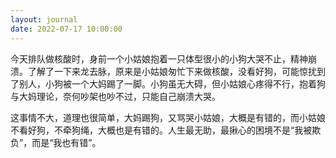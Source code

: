 ```yaml
---
layout: journal
date: 2022-07-17 10:00:00
---
```


今天排队做核酸时，身前一个小姑娘抱着一只体型很小的小狗大哭不止，精神崩溃。了解了一下来龙去脉，原来是小姑娘匆忙下来做核酸，没看好狗，可能惊扰到了别人，小狗被一个大妈踢了一脚。小狗虽无大碍，但小姑娘心疼得不行，抱着狗与大妈理论，奈何吵架也吵不过，只能自己崩溃大哭。

这事情不大，道理也很简单，大妈踢狗，又骂哭小姑娘，大概是有错的，而小姑娘不看好狗，不牵狗绳，大概也是有错的。人生最无助，最揪心的困境不是“我被欺负”，而是“我也有错”。

